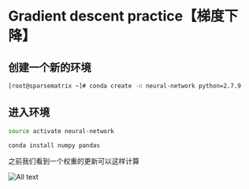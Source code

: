 # Gradient descent practice【梯度下降】

## 创建一个新的环境

```bash
[root@sparsematrix ~]# conda create -n neural-network python=2.7.9
```

## 进入环境

```bash
source activate neural-network
```

```bash
conda install numpy pandas
```

之前我们看到一个权重的更新可以这样计算

![All text](http://ww1.sinaimg.cn/large/dc05ba18gy1fn3jtxsevkj20kd010we9.jpg)
